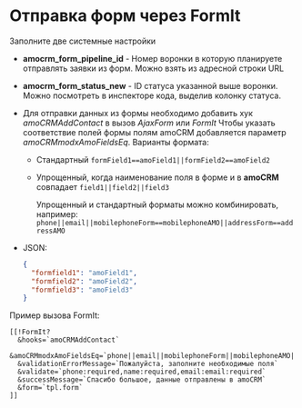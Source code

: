 # Отправка форм через FormIt

Заполните две системные настройки

- **amocrm_form_pipeline_id** - Номер воронки в которую планируете отправлять заявки из форм. Можно взять из адресной строки URL
- **amocrm_form_status_new** - ID статуса указанной выше воронки.  Можно посмотреть в инспекторе кода, выделив колонку статуса.
- Для отправки данных из формы необходимо добавить хук _amoCRMAddContact_ в вызов _AjaxForm_ или _FormIt_
    Чтобы указать соответствие полей формы полям amoCRM добавляется параметр _amoCRMmodxAmoFieldsEq_.
    Варианты формата:
  - Стандартный `formField1==amoField1||formField2==amoField2`
  - Упрощенный, когда наименование поля в форме и в **amoCRM** совпадает `field1||field2||field3`

      Упрощенный и стандартный форматы можно комбинировать, например: `phone||email||mobilephoneForm==mobilephoneAMO||addressForm==addressAMO`
- JSON:

    ```json
    {
      "formfield1": "amoField1",
      "formfield2": "amoField2",
      "formfield3": "amoField3"
    }
    ```

Пример вызова FormIt:

```modx
[[!FormIt?
  &hooks=`amoCRMAddContact`
  &amoCRMmodxAmoFieldsEq=`phone||email||mobilephoneForm||mobilephoneAMO||addressForm==addressAMO`
  &validationErrorMessage=`Пожалуйста, заполните необходимые поля`
  &validate=`phone:required,name:required,email:email:required`
  &successMessage=`Спасибо большое, данные отправлены в amoCRM`
  &form=`tpl.form`
]]
```
